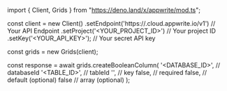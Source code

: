 import { Client, Grids } from "https://deno.land/x/appwrite/mod.ts";

const client = new Client()
    .setEndpoint('https://<REGION>.cloud.appwrite.io/v1') // Your API Endpoint
    .setProject('<YOUR_PROJECT_ID>') // Your project ID
    .setKey('<YOUR_API_KEY>'); // Your secret API key

const grids = new Grids(client);

const response = await grids.createBooleanColumn(
    '<DATABASE_ID>', // databaseId
    '<TABLE_ID>', // tableId
    '', // key
    false, // required
    false, // default (optional)
    false // array (optional)
);
